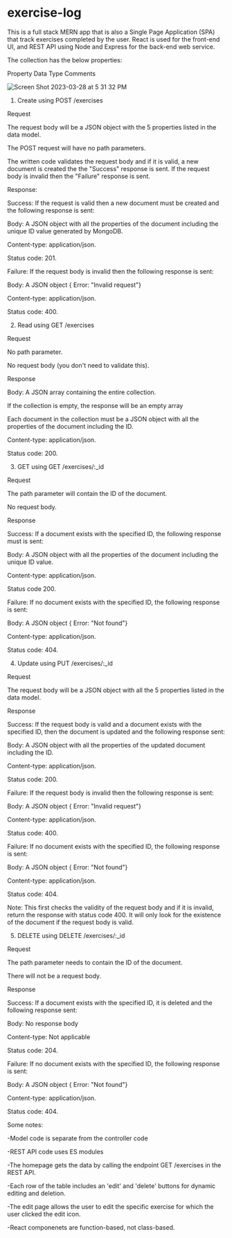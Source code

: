 # exercise-log

This is a full stack MERN app that is also a Single Page Application (SPA) that track exercises completed by the user. React is used for the front-end
UI, and REST API using Node and Express for the back-end web service. 

The collection has the below properties: 

Property	Data Type	Comments

![Screen Shot 2023-03-28 at 5 31 32 PM](https://user-images.githubusercontent.com/126367511/228371458-ef9d9a39-bd84-497f-8318-203074c647b1.png)



1. Create using POST /exercises

Request

The request body will be a JSON object with the 5 properties listed in the data model.  

The POST request will have no path parameters. 

The written code validates the request body and if it is valid, a new document is created the the "Success" response is sent. If the request body is invalid then the "Failure" response is sent.

Response: 

Success: If the request is valid then a new document must be created and the following response is sent:

  Body: A JSON object with all the properties of the document including the unique ID value generated by MongoDB.
  
  Content-type: application/json.
  
  Status code: 201.

Failure: If the request body is invalid then the following response is sent:

  Body: A JSON object { Error: "Invalid request"}
  
  Content-type: application/json.
  
  Status code: 400.


2. Read using GET /exercises

Request

No path parameter.

No request body (you don't need to validate this).

Response

Body: A JSON array containing the entire collection.

  If the collection is empty, the response will be an empty array
  
  Each document in the collection must be a JSON object with all the properties of the document including the ID.
  
Content-type: application/json.

Status code: 200.


3. GET using GET /exercises/:_id

Request

The path parameter will contain the ID of the document.

No request body.

Response

Success: If a document exists with the specified ID, the following response must is sent:

  Body: A JSON object with all the properties of the document including the unique ID value.
  
  Content-type: application/json.
  
  Status code 200.

Failure:  If no document exists with the specified ID, the following response is sent:

  Body: A JSON object { Error: "Not found"}
  
  Content-type: application/json.
  
  Status code: 404.


4. Update using PUT /exercises/:_id

Request

The request body will be a JSON object with all the 5 properties listed in the data model.

Response

Success: If the request body is valid and a document exists with the specified ID, then the document is updated and the following response sent: 

  Body: A JSON object with all the properties of the updated document including the ID.
  
  Content-type: application/json.
  
  Status code: 200.
  
Failure: If the request body is invalid then the following response is sent:

  Body: A JSON object { Error: "Invalid request"}
  
  Content-type: application/json.
  
  Status code: 400.
  
Failure:  If no document exists with the specified ID, the following response is sent:

  Body: A JSON object { Error: "Not found"}
  
  Content-type: application/json.
  
  Status code: 404.
  
Note: This first checks the validity of the request body and if it is invalid, return the response with status code 400. It will only look for the existence of the document if the request body is valid.


5. DELETE using DELETE /exercises/:_id

Request

The path parameter needs to contain the ID of the document.

There will not be a request body.

Response

Success: If a document exists with the specified ID, it is deleted and the following response sent:

  Body: No response body
  
  Content-type: Not applicable
  
  Status code: 204.
  
Failure: If no document exists with the specified ID, the following response is sent:

  Body: A JSON object { Error: "Not found"}
  
  Content-type: application/json.
  
  Status code: 404.
  
  

Some notes: 

-Model code is separate from the controller code

-REST API code uses ES modules

-The homepage gets the data by calling the endpoint GET /exercises in the REST API.

-Each row of the table includes an 'edit' and 'delete' buttons for dynamic editing and deletion. 

-The edit page allows the user to edit the specific exercise for which the user clicked the edit icon.

-React componenets are function-based, not class-based. 
